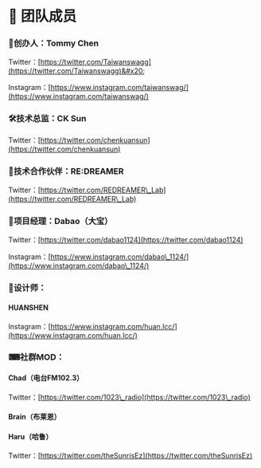 # 💼 团队成员

### 👑创办人：Tommy Chen

Twitter：[https://twitter.com/Taiwanswagg](https://twitter.com/Taiwanswagg)&#x20;

Instagram：[https://www.instagram.com/taiwanswag/](https://www.instagram.com/taiwanswag/)

### 🛠技术总监：CK Sun

Twitter：[https://twitter.com/chenkuansun](https://twitter.com/chenkuansun)

### 💪技术合作伙伴：RE:DREAMER

Twitter：[https://twitter.com/REDREAMER\_Lab](https://twitter.com/REDREAMER\_Lab)

### 👟项目经理：Dabao（大宝）

Twitter：[https://twitter.com/dabao1124](https://twitter.com/dabao1124)

Instagram：[https://www.instagram.com/dabao\_1124/](https://www.instagram.com/dabao\_1124/)

### 📐设计师：

#### HUANSHEN

Instagram：[https://www.instagram.com/huan.lcc/](https://www.instagram.com/huan.lcc/)

### ⌨社群MOD：

#### Chad（电台FM102.3）

Twitter：[https://twitter.com/1023\_radio](https://twitter.com/1023\_radio)

#### Brain（布莱恩）

#### Haru（哈鲁）

Twitter：[https://twitter.com/theSunrisEz](https://twitter.com/theSunrisEz)



